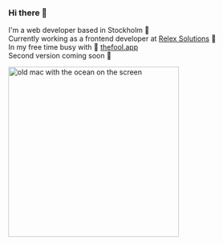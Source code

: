 ### Hi there 👋
I'm a web developer based in Stockholm 🌱<br>
Currently working as a frontend developer at [Relex Solutions](https://www.relexsolutions.com/) 🔭<br>
In my free time busy with 🔮 [thefool.app](https://thefool.app/) <br>
Second version coming soon 📅

<img src="https://www.tommoody.us/images/dec10/dumpfm-tommoody-mirrrroring_mac_ocean_bw.gif" alt="old mac with the ocean on the screen" width="340px" />
<!--
**romnance/romnance** is a ✨ _special_ ✨ repository because its `README.md` (this file) appears on your GitHub profile.

Here are some ideas to get you started:

- 🔭 I’m currently working on ...
- 🌱 I’m currently learning ...
- 👯 I’m looking to collaborate on ...
- 🤔 I’m looking for help with ...
- 💬 Ask me about ...
- 📫 How to reach me: ...
- 😄 Pronouns: ...
- ⚡ Fun fact: ...
-->
